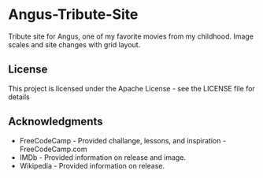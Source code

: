 # Angus-Tribute-Site
Tribute site for Angus, one of my favorite movies from my childhood. Image scales and site changes with grid layout.

## License
This project is licensed under the Apache License - see the LICENSE file for details

## Acknowledgments
* FreeCodeCamp - Provided challange, lessons, and inspiration - FreeCodeCamp.com
* IMDb - Provided information on release and image.
* Wikipedia - Provided information on release.

